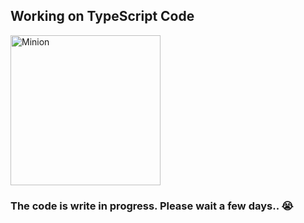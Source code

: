 ## **Working on TypeScript Code**

<img src="https://octodex.github.com/images/minion.png" alt="Minion" width="240" height="240">

### The code is write in progress. Please wait a few days.. 😭